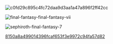![c0fd29c895c4fc72daa9d3aa1a47a896f2ff42cc](https://github.com/user-attachments/assets/d9de480c-8769-428b-809c-98d7841b04d7)

![final-fantasy-final-fantasy-vii](https://github.com/user-attachments/assets/0e79976e-2275-4267-87dc-055d8cc9fa21)


![sephiroth-final-fantasy-7](https://github.com/user-attachments/assets/a8a9917e-f384-4167-be47-0ee7e662b7d7)

[8150a8a499014396fcaf653f3e9972c94fa57d82](https://github.com/user-attachments/assets/ff0a7842-b2e3-4377-ac67-f9168cb08b1c)
